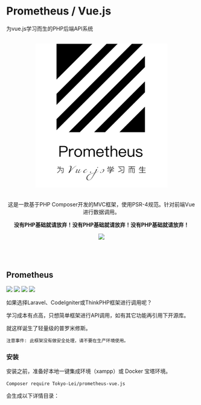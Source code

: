 
# Prometheus / Vue.js
为vue.js学习而生的PHP后端API系统
<br><br>
<div align=center>
<img src="https://github.com/Tokyo-Lei/prometheus-vue.js/blob/main/logo.png" width="350">
</div>
<br>
<div align=center>
<p>这是一款基于PHP Composer开发的MVC框架，使用PSR-4规范。针对前端Vue进行数据调用。</p>

<p><b>没有PHP基础就请放弃！没有PHP基础就请放弃！没有PHP基础就请放弃！</b></p>
<img src="https://img.shields.io/badge/No%20PHP%20foundation,%20please%20do%20not%20use%EF%BC%81-E4405F?style=for-the-badge&logo=&logoColor=white"》>
</div>


 <br><br>

## Prometheus
<img src="https://img.shields.io/badge/php-8.1-blue"> <img src="https://img.shields.io/badge/nginx-1.23.x-red"> <img src="https://img.shields.io/badge/Composer-2.5.X-orange"> <img src="https://img.shields.io/badge/Mysql-5.6%20%2B-yellow">

如果选择Laravel、CodeIgniter或ThinkPHP框架进行调用呢？

学习成本有点高，只想简单框架进行API调用，如有其它功能再引用下开源库。

就这样诞生了轻量级的普罗米修斯。

`注意事件:
此框架没有做安全处理，请不要在生产环境使用。`

### 安装
安装之前，准备好本地一键集成环境（xampp）或 Docker 宝塔环境。

`Composer require Tokyo-Lei/prometheus-vue.js`

会生成以下详情目录：
